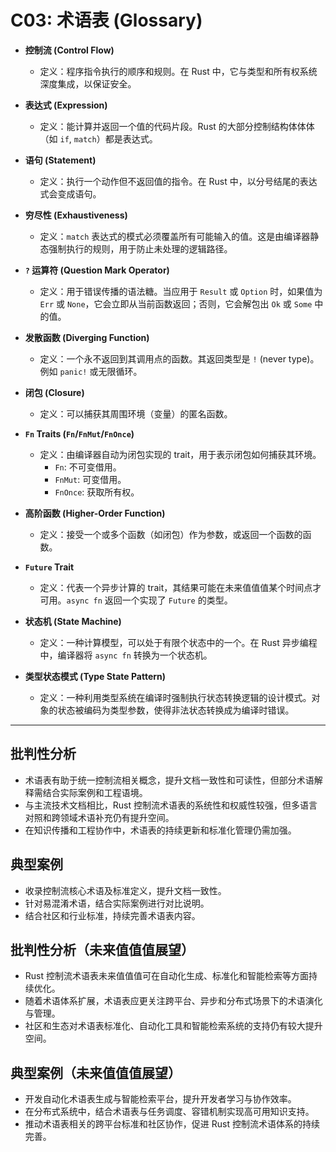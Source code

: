 ﻿# C03: 术语表 (Glossary)

- **控制流 (Control Flow)**
  - 定义：程序指令执行的顺序和规则。在 Rust 中，它与类型和所有权系统深度集成，以保证安全。

- **表达式 (Expression)**
  - 定义：能计算并返回一个值的代码片段。Rust 的大部分控制结构体体体（如 `if`, `match`）都是表达式。

- **语句 (Statement)**
  - 定义：执行一个动作但不返回值的指令。在 Rust 中，以分号结尾的表达式会变成语句。

- **穷尽性 (Exhaustiveness)**
  - 定义：`match` 表达式的模式必须覆盖所有可能输入的值。这是由编译器静态强制执行的规则，用于防止未处理的逻辑路径。

- **`?` 运算符 (Question Mark Operator)**
  - 定义：用于错误传播的语法糖。当应用于 `Result` 或 `Option` 时，如果值为 `Err` 或 `None`，它会立即从当前函数返回；否则，它会解包出 `Ok` 或 `Some` 中的值。

- **发散函数 (Diverging Function)**
  - 定义：一个永不返回到其调用点的函数。其返回类型是 `!` (never type)。例如 `panic!` 或无限循环。

- **闭包 (Closure)**
  - 定义：可以捕获其周围环境（变量）的匿名函数。

- **`Fn` Traits (`Fn`/`FnMut`/`FnOnce`)**
  - 定义：由编译器自动为闭包实现的 trait，用于表示闭包如何捕获其环境。
    - `Fn`: 不可变借用。
    - `FnMut`: 可变借用。
    - `FnOnce`: 获取所有权。

- **高阶函数 (Higher-Order Function)**
  - 定义：接受一个或多个函数（如闭包）作为参数，或返回一个函数的函数。

- **`Future` Trait**
  - 定义：代表一个异步计算的 trait，其结果可能在未来值值值某个时间点才可用。`async fn` 返回一个实现了 `Future` 的类型。

- **状态机 (State Machine)**
  - 定义：一种计算模型，可以处于有限个状态中的一个。在 Rust 异步编程中，编译器将 `async fn` 转换为一个状态机。

- **类型状态模式 (Type State Pattern)**
  - 定义：一种利用类型系统在编译时强制执行状态转换逻辑的设计模式。对象的状态被编码为类型参数，使得非法状态转换成为编译时错误。

---

## 批判性分析

- 术语表有助于统一控制流相关概念，提升文档一致性和可读性，但部分术语解释需结合实际案例和工程语境。
- 与主流技术文档相比，Rust 控制流术语表的系统性和权威性较强，但多语言对照和跨领域术语补充仍有提升空间。
- 在知识传播和工程协作中，术语表的持续更新和标准化管理仍需加强。

## 典型案例

- 收录控制流核心术语及标准定义，提升文档一致性。
- 针对易混淆术语，结合实际案例进行对比说明。
- 结合社区和行业标准，持续完善术语表内容。

## 批判性分析（未来值值值展望）

- Rust 控制流术语表未来值值值可在自动化生成、标准化和智能检索等方面持续优化。
- 随着术语体系扩展，术语表应更关注跨平台、异步和分布式场景下的术语演化与管理。
- 社区和生态对术语表标准化、自动化工具和智能检索系统的支持仍有较大提升空间。

## 典型案例（未来值值值展望）

- 开发自动化术语表生成与智能检索平台，提升开发者学习与协作效率。
- 在分布式系统中，结合术语表与任务调度、容错机制实现高可用知识支持。
- 推动术语表相关的跨平台标准和社区协作，促进 Rust 控制流术语体系的持续完善。
